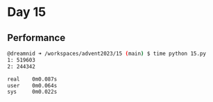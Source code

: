 # Day 15

## Performance
```bash
@dreamnid ➜ /workspaces/advent2023/15 (main) $ time python 15.py
1: 519603
2: 244342

real    0m0.087s
user    0m0.064s
sys     0m0.022s
```